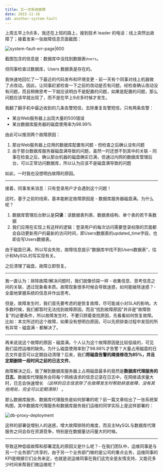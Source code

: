 ```yaml
---
title: 又一次系统故障
date: 2015-11-16
id: another-system-fault
---
```


上周五早上9点多，我还在上班的路上，接到技术 leader 的电话：线上突然出故障了；接着发来一张故障信息页面截图：

![system-fault-err-page|600](https://i.loli.net/2020/06/14/L4fVgPGAb3Whznr.png)

截图包含的信息是：数据库中没找到数据表`Users`。

但同事检查过数据库，Users 数据表是存在的。

我快速地回忆了一下最近的代码发布和环境变更 - 前一天有个同事对线上机器做了点改动。因此，让同事赶紧检查一下之前的改动是否有问题，经检查确认改动没有问题，而且稍微思考一下就应该明白不是配置的问题，如果是配置的问题，那么问题应该早就出现了，而不是在早上9点多时候才发生。

我翻了翻手机中最近收到的几条告警短信，去除重复告警短信，只有两条告警：

- 某台Web服务器上出现大量的500错误
- 某台数据库服务器的磁盘使用率为98.99%

由此可以推测两个故障原因：

1. 那台Web服务器上应用的数据库配置有问题 - 但检查之后确认没有问题
2. 由于那台数据库服务器磁盘满导致的问题，虽然一时还想不到其中的关联 - 同事在检查之后，确认那台机器的磁盘确实已满，但通过内网的数据库管理后台，可以正常访问数据库，所以认为应该不是磁盘满导致的问题

如此，一时我也没想明白故障的原因。

------

接着，同事发来消息：只有登录用户才会遇到这个问题！

这时，基于之前的线索，基本能断定故障原因是 - 数据库服务器磁盘满。为什么呢？

1. 数据库管理后台默认是**只读**：读数据表列表、数据表结构、单个表的若干条数据
2. 我们应用在实现上有这样的逻辑：登录用户的每次访问需要登录权限的页面都会自动更新用户的最新的访问时间，即Users数据表的updated_time字段，也即会写Users数据表。

由于磁盘已满，所以写会失败，故障信息提示“数据库中找不到Users数据表”，估计和MySQL的写实现有关。

之后清理了磁盘，故障立即恢复。

------

我一直认为：排除故障/解决问题时，我们就像侦探一样 - 收集信息、思考信息之间的关联、透过现象看本质。故障现象很多时候会导致迷惑，如何能破除迷惑？- 全面地掌握系统的信息并作出思考。

但是，故障发生时，我们首先要考虑的是恢复故障，尽可能减小对SLA的影响。大多数时候，我们都暂时无法找到故障原因，而且“找到故障原因”并非是“故障恢复”的必要条件，所以故障发生时，不要只顾着查找原因，先看看如何恢复故障。比如：本文所述的这个故障，如果没有想明白原因，可以先把排查过程中发现的所有异常 - 磁盘满 - 都解决了。

------

再来说说这个故障的原因 - 磁盘满。个人认为这个故障原因是比较低级的，可见我们监控运维的缺失。为什么磁盘使用率到了98.88%才告警？大量占用磁盘的日志文件是否可以定期自动清理？后来，我们**将磁盘告警的阈值修改为85%，并且定期删除一段时间之前的日志文件**。

故障解决之后，我了解到数据库服务器上占用磁盘最多的竟然是**数据库代理服务的日志**。数据库代理服务会将每个网络请求的信息记录在日志中，在网络请求量大时，日志会快速增长 *（这样的日志信息除了在故障发生时帮助排查故障，没有其他用处，完全可以定期清除）* 。

那么数据库服务、数据库代理服务是如何部署的呢？前一篇文章给出了一张系统架构图，其中数据库代理服务和数据库服务我们运维的同学实际上是这样部署的：

![db-proxy-deployment](https://i.loli.net/2020/06/14/H1MhZn6Nj52moiR.png)

这样的部署徒增别人的迷惑，增大故障排除的难度，而且主MySQL与数据库代理服务之间会存在资源竞争，特别是在数据量访问量大的时候。

------

导致这种低级故障和部署混乱的原因又是什么呢？- 在我们团队中，运维同事是与另一个业务部门共享的，由于另一个业务部门做的是公司的重点业务，运维同事的KPI是根据它们业务来定，也就是说运维同事在我们这完全是友情支持，又能花多少时间来帮我们做运维呢？